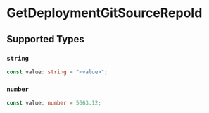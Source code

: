 # GetDeploymentGitSourceRepoId


## Supported Types

### `string`

```typescript
const value: string = "<value>";
```

### `number`

```typescript
const value: number = 5663.12;
```

